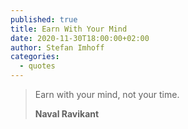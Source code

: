 ```yaml
---
published: true
title: Earn With Your Mind
date: 2020-11-30T18:00:00+02:00
author: Stefan Imhoff
categories:
  - quotes
---
```


> Earn with your mind, not your time.
>
> **Naval Ravikant**
